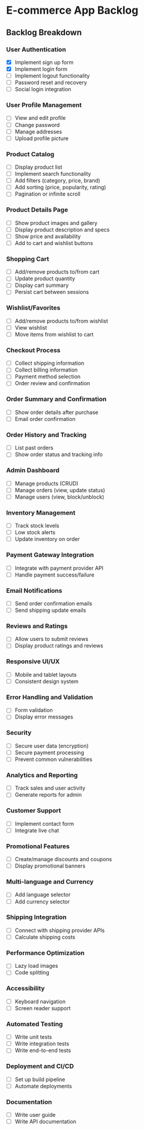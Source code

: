 # E-commerce App Backlog

## Backlog Breakdown

### User Authentication

- [x] Implement sign up form
- [x] Implement login form
- [ ] Implement logout functionality
- [ ] Password reset and recovery
- [ ] Social login integration

### User Profile Management

- [ ] View and edit profile
- [ ] Change password
- [ ] Manage addresses
- [ ] Upload profile picture

### Product Catalog

- [ ] Display product list
- [ ] Implement search functionality
- [ ] Add filters (category, price, brand)
- [ ] Add sorting (price, popularity, rating)
- [ ] Pagination or infinite scroll

### Product Details Page

- [ ] Show product images and gallery
- [ ] Display product description and specs
- [ ] Show price and availability
- [ ] Add to cart and wishlist buttons

### Shopping Cart

- [ ] Add/remove products to/from cart
- [ ] Update product quantity
- [ ] Display cart summary
- [ ] Persist cart between sessions

### Wishlist/Favorites

- [ ] Add/remove products to/from wishlist
- [ ] View wishlist
- [ ] Move items from wishlist to cart

### Checkout Process

- [ ] Collect shipping information
- [ ] Collect billing information
- [ ] Payment method selection
- [ ] Order review and confirmation

### Order Summary and Confirmation

- [ ] Show order details after purchase
- [ ] Email order confirmation

### Order History and Tracking

- [ ] List past orders
- [ ] Show order status and tracking info

### Admin Dashboard

- [ ] Manage products (CRUD)
- [ ] Manage orders (view, update status)
- [ ] Manage users (view, block/unblock)

### Inventory Management

- [ ] Track stock levels
- [ ] Low stock alerts
- [ ] Update inventory on order

### Payment Gateway Integration

- [ ] Integrate with payment provider API
- [ ] Handle payment success/failure

### Email Notifications

- [ ] Send order confirmation emails
- [ ] Send shipping update emails

### Reviews and Ratings

- [ ] Allow users to submit reviews
- [ ] Display product ratings and reviews

### Responsive UI/UX

- [ ] Mobile and tablet layouts
- [ ] Consistent design system

### Error Handling and Validation

- [ ] Form validation
- [ ] Display error messages

### Security

- [ ] Secure user data (encryption)
- [ ] Secure payment processing
- [ ] Prevent common vulnerabilities

### Analytics and Reporting

- [ ] Track sales and user activity
- [ ] Generate reports for admin

### Customer Support

- [ ] Implement contact form
- [ ] Integrate live chat

### Promotional Features

- [ ] Create/manage discounts and coupons
- [ ] Display promotional banners

### Multi-language and Currency

- [ ] Add language selector
- [ ] Add currency selector

### Shipping Integration

- [ ] Connect with shipping provider APIs
- [ ] Calculate shipping costs

### Performance Optimization

- [ ] Lazy load images
- [ ] Code splitting

### Accessibility

- [ ] Keyboard navigation
- [ ] Screen reader support

### Automated Testing

- [ ] Write unit tests
- [ ] Write integration tests
- [ ] Write end-to-end tests

### Deployment and CI/CD

- [ ] Set up build pipeline
- [ ] Automate deployments

### Documentation

- [ ] Write user guide
- [ ] Write API documentation
